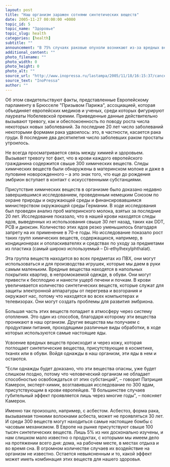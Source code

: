 ```yaml
---
layout: post
title: "Наш организм заражен сотнями синтетических веществ"
date: 2005-11-27 00:00:00 +0000
topic_id: 5
topic_name: "Здоровье"
topic_slug: health
categories: [health]
subtitle: ""
announcement: "В 75% случаях раковые опухоли возникают из-за вредных веществ, содержащихся в окружающем нас пространстве. Эти вещества являются настоящими ядами для нашего организма, способными вызывать аллергии и расстройства нервной системы, а в некоторых случаях и некоторые формы рака. Остальные 25% раковых заболеваний связаны с курением."
additional_content: ""
photo_filename: ""
photo_width: 0
photo_height: 0
photo_alt: ""
source_url: "http://www.inopressa.ru/lastampa/2005/11/18/16:15:37/cancer"
source_text: "InoPressa"
author: ""
---
```

Об этом свидетельствуют факты, представленные Европейскому парламенту в Брюсселе "Призывом Парижа", ассоциацией, которая объединяет европейских медиков и ученых, среди которых фигурируют лауреаты Нобелевской премии. Приведенные данные действительно вызывают тревогу, как и обеспокоенность по поводу роста числа некоторых новых заболеваний. За последние 20 лет число заболеваний некоторыми формами рака удвоилось: это, в частности, касается рака груди. В последние два десятилетия число заболевших раком простаты утроилось.

Не всегда просматривается связь между химией и здоровьем. Вызывает тревогу тот факт, что в крови каждого европейского гражданина содержится свыше 300 химических веществ. Следы химических веществ были обнаружены в материнском молоке и даже в пуповине новорожденного – а это знак того, что еще до рождения эмбрион вступает в контакт с искусственными субстанциями.

Присутствие химических веществ в организме было доказано недавно завершившимся исследованием, проведенным немецким Союзом по охране природы и окружающей среды и финансировавшимся министерством окружающей среды Германии. В ходе исследования был проведен анализ проб материнского молока, взятых за последние 20 лет. Исследование показало, что в нашей крови находятся следы ядов, выведенных из использования свыше 30 лет назад, таких как DDT, PCB и диоксин. Количество этих ядов резко уменьшилось благодаря запрету на их применение в 70-е годы. Но исследование показало рост таких групп химических веществ, содержащихся, например, в кондиционерах и ополаскивателях и средствах по уходу за предметами из пластика (самый широко используемый – Di-ethylhexylphthalat).

Эта группа веществ находится во всех предметах из ПВХ, они могут использоваться и для производства игрушек, которые мы даем в руки самым маленьким. Вредные вещества находятся в напольных покрытиях квартир, в непромокаемой одежде, в обуви. Они могут привести к бесплодию и нанести ущерб печени и почкам. В крови увеличивается количество синтетических веществ, которые служат для защиты электронной аппаратуры от перегрева и возгорания и окружают нас, потому что находятся во всех компьютерах и телевизорах. Они могут создать проблемы для развития эмбриона.

Большая часть этих веществ попадает в атмосферу через систему отопления. Это один из способов, благодаря которому эти вещества проникают в наш организм. Другие вещества мы получаем с продуктами питания, проходящими различные виды обработки, в ходе которых используются самые настоящие яды.

Усвоение вредных веществ происходит и через кожу, которая поглощает синтетические вещества, присутствующие в косметике, тканях или в обуви. Войдя однажды в наш организм, эти яды в нем и остаются.

"Если однажды будет доказано, что эти вещества опасны, уже будет слишком поздно, потому что человеческий организм не обладает способностью освобождаться от этих субстанций", – говорит Патриция Камерон, эксперт-химик, возглавившая исследование по 300 ядам, присутствующим в крови европейцев. "В большинстве случаев губительный эффект проявляется лишь через многие годы", – поясняет Камерон.

Именно так произошло, например, с асбестом. Асбестоз, форма рака, вызываемая тонкими волокнами асбеста, может не проявляться 30 лет. И среди 300 веществ могут находиться самые настоящие бомбы с часовым механизмом. В Европе на рынке присутствуют свыше 100 тысяч синтетических веществ. Лишь 5% из них досконально изучены, и нам слишком мало известно о продуктах, с которыми мы имеем дело на протяжении всего дня: дома, на рабочем месте, в местах отдыха и во время сна. В огромном количестве случаев их воздействие на организм не известно. Остается невыясненным и то, какой эффект может иметь комбинация этих веществ для нашего здоровья.
